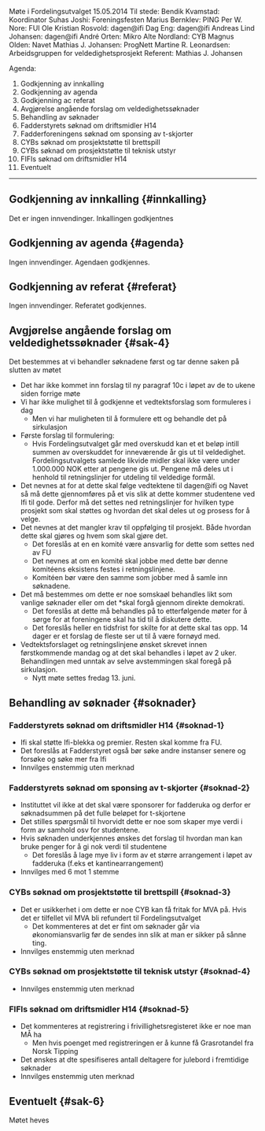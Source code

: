 Møte i Fordelingsutvalget 15.05.2014
Til stede:
Bendik Kvamstad: Koordinator
Suhas Joshi: Foreningsfesten
Marius Bernklev: PING
Per W. Nore: FUI
Ole Kristian Rosvold: dagen@ifi
Dag Eng: dagen@ifi
Andreas Lind Johansen: dagen@ifi
André Orten: Mikro
Alte Nordland: CYB
Magnus Olden: Navet
Mathias J. Johansen: ProgNett
Martine R. Leonardsen: Arbeidsgruppen for veldedighetsprosjekt
Referent: Mathias J. Johansen


Agenda:
1. Godkjenning av innkalling
2. Godkjenning av agenda
3. Godkjenning ac referat
4. Avgjørelse angående forslag om veldedighetssøknader
5. Behandling av søknader
1. Fadderstyrets søknad om driftsmidler H14
2. Fadderforeningens søknad om sponsing av t-skjorter
3. CYBs søknad om prosjektstøtte til brettspill
4. CYBs søknad om prosjektstøtte til teknisk utstyr
5. FIFIs søknad om driftsmidler H14
6. Eventuelt
----


## Godkjenning av innkalling {#innkalling}
Det er ingen innvendinger. Inkallingen godkjentnes

## Godkjenning av agenda {#agenda}
Ingen innvendinger. Agendaen godkjennes.

## Godkjenning av referat {#referat}
Ingen innvendinger. Referatet godkjennes.

## Avgjørelse angående forslag om veldedighetssøknader {#sak-4}
Det bestemmes at vi behandler søknadene først og tar denne saken på slutten av møtet
* Det har ikke kommet inn forslag til ny paragraf 10c i løpet av de to ukene siden forrige møte
* Vi har ikke mulighet til å godkjenne et vedtektsforslag som formuleres i dag
  * Men vi har muligheten til å formulere ett og behandle det på sirkulasjon
* Første forslag til formulering:
  * Hvis Fordelingsutvalget går med overskudd kan et et beløp intill summen av overskuddet for inneværende år gis ut til veldedighet. Fordelingsutvalgets samlede likvide midler skal ikke være under 1.000.000 NOK etter at pengene gis ut. Pengene må deles ut i henhold til retningslinjer for utdeling til veldedige formål.
* Det nevnes at for at dette skal følge vedtektene til dagen@ifi og Navet så må dette gjennomføres på et vis slik at dette kommer studentene ved Ifi til gode. Derfor må det settes ned retningslinjer for hvilken type prosjekt som skal støttes og hvordan det skal deles ut og prosess for å velge.
* Det nevnes at det mangler krav til oppfølging til prosjekt. Både hvordan dette skal gjøres og hvem som skal gjøre det.
  * Det foreslås at en en komité være ansvarlig for dette som settes ned av FU
  * Det nevnes at om en komité skal jobbe med dette bør denne komitéens eksistens festes i retningslinjene.
  * Komitéen bør være den samme som jobber med å samle inn søknadene.
* Det må bestemmes om dette er noe somskaøl behandles likt som vanlige søknader eller om det  *skal forgå gjennom direkte demokrati.
  * Det foreslås at dette må behandles på to etterfølgende møter for å sørge for at foreningene skal ha tid til å diskutere dette.
  * Det foreslås heller en tidsfrist for skilte for at dette skal tas opp. 14 dager er et forslag de fleste ser ut til å være fornøyd med.
* Vedtektsforslaget og retningslinjene ønsket skrevet innen førstkommende mandag og at det skal behandles i løpet av 2 uker. Behandlingen med unntak av selve avstemmingen skal foregå på sirkulasjon.
  * Nytt møte settes fredag 13. juni.

## Behandling av søknader {#soknader}

### Fadderstyrets søknad om driftsmidler H14 {#soknad-1}
* Ifi skal støtte Ifi-blekka og premier. Resten skal komme fra FU.
* Det foreslås at Fadderstyret også bør søke andre instanser senere og forsøke og søke mer fra Ifi
* Innvilges enstemmig uten merknad

### Fadderstyrets søknad om sponsing av t-skjorter {#soknad-2}
* Instituttet vil ikke at det skal være sponsorer for fadderuka og derfor er søknadsummen på det
fulle beløpet for t-skjortene
* Det stilles spørgsmål til hvorvidt dette er noe som skaper mye verdi i form av samhold osv for studentene.
* Hvis søknaden underkjennes ønskes det forslag til hvordan man kan bruke penger for å gi nok verdi til studentene
  * Det foreslås å lage mye liv i form av et større arrangement i løpet av fadderuka (f.eks et kantinearrangement)
* Innvilges med 6 mot 1 stemme

### CYBs søknad om prosjektstøtte til brettspill {#soknad-3}
* Det er usikkerhet i om dette er noe CYB kan få fritak for MVA på. Hvis det er tilfellet vil MVA bli refundert til Fordelingsutvalget
  * Det kommenteres at det er fint om søknader går via økonomiansvarlig før de sendes inn slik at man er sikker på sånne ting.
* Innvilges enstemmig uten merknad

### CYBs søknad om prosjektstøtte til teknisk utstyr {#soknad-4}
* Innvilges enstemmig uten merknad

### FIFIs søknad om driftsmidler H14 {#soknad-5}
* Det kommenteres at registrering i frivillighetsregisteret ikke er noe man MÅ ha
  * Men hvis poenget med registreringen er å kunne få Grasrotandel fra Norsk Tipping
* Det ønskes at dte spesifiseres antall deltagere for julebord i fremtidige søknader
* Innvilges enstemmig uten merknad
## Eventuelt {#sak-6}
Møtet heves
